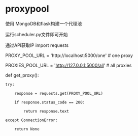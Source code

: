 # proxypool
使用 MongoDB和flask构建一个代理池


运行scheduler.py文件即可开始



通过API获取IP
import requests

PROXY_POOL_URL = 'http://localhost:5000/one'  # one proxy

PROXIES_POOL_URL = 'http://127.0.0.1:5000/all'  # all proxies

def get_proxy():

    try:
	
        response = requests.get(PROXY_POOL_URL)
		
        if response.status_code == 200:
		
            return response.text
			
    except ConnectionError:
	
        return None
